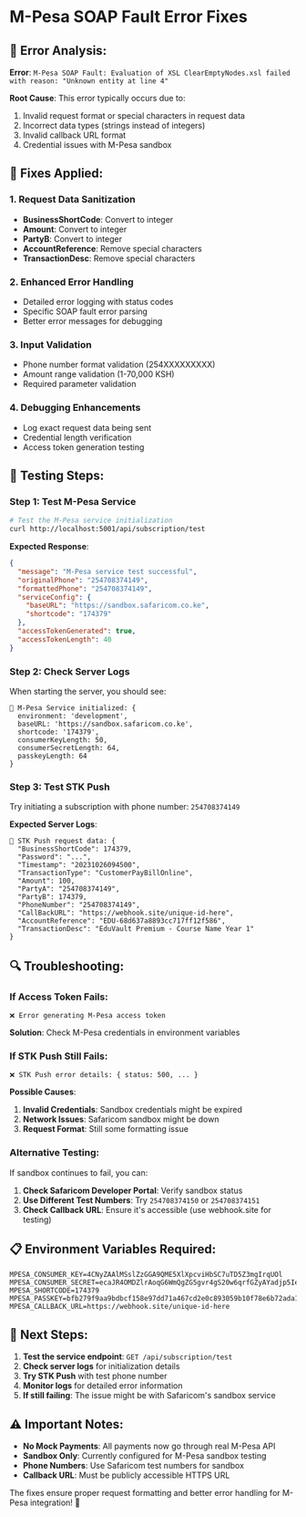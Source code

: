 # M-Pesa SOAP Fault Error Fixes

## 🚨 **Error Analysis:**

**Error**: `M-Pesa SOAP Fault: Evaluation of XSL ClearEmptyNodes.xsl failed with reason: "Unknown entity at line 4"`

**Root Cause**: This error typically occurs due to:
1. Invalid request format or special characters in request data
2. Incorrect data types (strings instead of integers)
3. Invalid callback URL format
4. Credential issues with M-Pesa sandbox

## 🔧 **Fixes Applied:**

### **1. Request Data Sanitization**
- **BusinessShortCode**: Convert to integer
- **Amount**: Convert to integer  
- **PartyB**: Convert to integer
- **AccountReference**: Remove special characters
- **TransactionDesc**: Remove special characters

### **2. Enhanced Error Handling**
- Detailed error logging with status codes
- Specific SOAP fault error parsing
- Better error messages for debugging

### **3. Input Validation**
- Phone number format validation (254XXXXXXXXX)
- Amount range validation (1-70,000 KSH)
- Required parameter validation

### **4. Debugging Enhancements**
- Log exact request data being sent
- Credential length verification
- Access token generation testing

## 🧪 **Testing Steps:**

### **Step 1: Test M-Pesa Service**
```bash
# Test the M-Pesa service initialization
curl http://localhost:5001/api/subscription/test
```

**Expected Response**:
```json
{
  "message": "M-Pesa service test successful",
  "originalPhone": "254708374149",
  "formattedPhone": "254708374149",
  "serviceConfig": {
    "baseURL": "https://sandbox.safaricom.co.ke",
    "shortcode": "174379"
  },
  "accessTokenGenerated": true,
  "accessTokenLength": 40
}
```

### **Step 2: Check Server Logs**
When starting the server, you should see:
```
🔧 M-Pesa Service initialized: {
  environment: 'development',
  baseURL: 'https://sandbox.safaricom.co.ke',
  shortcode: '174379',
  consumerKeyLength: 50,
  consumerSecretLength: 64,
  passkeyLength: 64
}
```

### **Step 3: Test STK Push**
Try initiating a subscription with phone number: `254708374149`

**Expected Server Logs**:
```
📱 STK Push request data: {
  "BusinessShortCode": 174379,
  "Password": "...",
  "Timestamp": "20231026094500",
  "TransactionType": "CustomerPayBillOnline",
  "Amount": 100,
  "PartyA": "254708374149",
  "PartyB": 174379,
  "PhoneNumber": "254708374149",
  "CallBackURL": "https://webhook.site/unique-id-here",
  "AccountReference": "EDU-68d637a8893cc717ff12f586",
  "TransactionDesc": "EduVault Premium - Course Name Year 1"
}
```

## 🔍 **Troubleshooting:**

### **If Access Token Fails**:
```
❌ Error generating M-Pesa access token
```
**Solution**: Check M-Pesa credentials in environment variables

### **If STK Push Still Fails**:
```
❌ STK Push error details: { status: 500, ... }
```
**Possible Causes**:
1. **Invalid Credentials**: Sandbox credentials might be expired
2. **Network Issues**: Safaricom sandbox might be down
3. **Request Format**: Still some formatting issue

### **Alternative Testing**:
If sandbox continues to fail, you can:
1. **Check Safaricom Developer Portal**: Verify sandbox status
2. **Use Different Test Numbers**: Try `254708374150` or `254708374151`
3. **Check Callback URL**: Ensure it's accessible (use webhook.site for testing)

## 📋 **Environment Variables Required:**

```env
MPESA_CONSUMER_KEY=4CNyZAAlMSslZzGGA9QME5XlXpcviHbSC7uTD5Z3mgIrqUOl
MPESA_CONSUMER_SECRET=ecaJR4OMDZlrAoqG6WmQgZG5gvr4gS20w6qrfGZyAYadjp5IevUcO5OGOAuw8pdE
MPESA_SHORTCODE=174379
MPESA_PASSKEY=bfb279f9aa9bdbcf158e97dd71a467cd2e0c893059b10f78e6b72ada1ed2c919
MPESA_CALLBACK_URL=https://webhook.site/unique-id-here
```

## 🚀 **Next Steps:**

1. **Test the service endpoint**: `GET /api/subscription/test`
2. **Check server logs** for initialization details
3. **Try STK Push** with test phone number
4. **Monitor logs** for detailed error information
5. **If still failing**: The issue might be with Safaricom's sandbox service

## ⚠️ **Important Notes:**

- **No Mock Payments**: All payments now go through real M-Pesa API
- **Sandbox Only**: Currently configured for M-Pesa sandbox testing
- **Phone Numbers**: Use Safaricom test numbers for sandbox
- **Callback URL**: Must be publicly accessible HTTPS URL

The fixes ensure proper request formatting and better error handling for M-Pesa integration! 🎯
